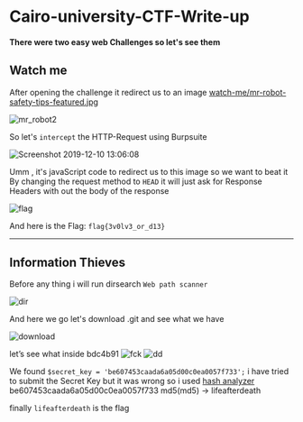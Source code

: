 # Cairo-university-CTF-Write-up

#### There were two easy web Challenges so let's see them

## Watch me
After opening the challenge it redirect us to an image [watch-me/mr-robot-safety-tips-featured.jpg](http://54.93.122.202/watch-me/mr-robot-safety-tips-featured.jpg)

![mr_robot2](https://user-images.githubusercontent.com/34393428/70561660-dc944d00-1b58-11ea-800f-514302125d3f.png)

So let's `intercept` the HTTP-Request using Burpsuite

![Screenshot 2019-12-10 13:06:08](https://user-images.githubusercontent.com/34393428/70561940-71974600-1b59-11ea-86a9-e9ee617069e4.png)

Umm , it's javaScript code to redirect us to this image so we want to beat it 
By changing the request method to `HEAD` it will just ask for Response Headers with out the body of the response

![flag](https://user-images.githubusercontent.com/34393428/70562656-d4d5a800-1b5a-11ea-8306-cac8e6b3c1ee.png)

And here is the Flag: `flag{3v0lv3_or_d13}`

---
## Information Thieves

Before any thing i will run dirsearch `Web path scanner`

![dir](https://user-images.githubusercontent.com/34393428/70563574-7a3d4b80-1b5c-11ea-8d20-cf591045b1d6.png)

And here we go 
let's download .git and see what we have 

![download](https://user-images.githubusercontent.com/34393428/70563927-2ed76d00-1b5d-11ea-8bec-f502bc9d6db9.png)

let’s see what inside bdc4b91
![fck](https://user-images.githubusercontent.com/34393428/70564144-9ab9d580-1b5d-11ea-9ed6-bf3d50a52d54.png)
![dd](https://user-images.githubusercontent.com/34393428/70565852-f46fcf00-1b60-11ea-9492-2de57d12de86.png)

We found `$secret_key = 'be607453caada6a05d00c0ea0057f733';` i have tried to submit the Secret Key but it was wrong 
so i used [hash analyzer](https://crackstation.net/) be607453caada6a05d00c0ea0057f733	md5(md5) ->	lifeafterdeath

finally `lifeafterdeath` is the flag

